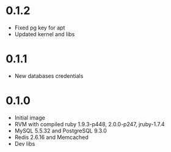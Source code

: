 # 0.1.2

* Fixed pg key for apt
* Updated kernel and libs

# 0.1.1

* New databases credentials

# 0.1.0

* Initial image
* RVM with compiled ruby 1.9.3-p448, 2.0.0-p247, jruby-1.7.4
* MySQL 5.5.32 and PostgreSQL 9.3.0
* Redis 2.6.16 and Memcached
* Dev libs